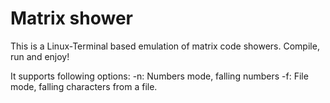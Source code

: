 Matrix shower
=============

This is a Linux-Terminal based emulation of matrix code showers. Compile, run and enjoy!

It supports following options:
-n: Numbers mode, falling numbers
-f: File mode, falling characters from a file.
